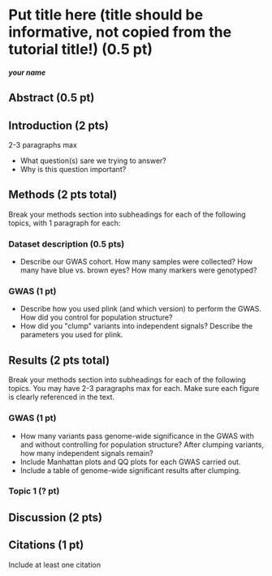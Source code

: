 # Put title here (title should be informative, not copied from the tutorial title!) (0.5 pt)
##### your name

## Abstract (0.5 pt)

## Introduction (2 pts)

2-3 paragraphs max
* What question(s) sare we trying to answer?
* Why is this question important?

## Methods (2 pts total)

Break your methods section into subheadings for each of the following topics, with 1 paragraph for each:

### Dataset description (0.5 pts)
* Describe our GWAS cohort. How many samples were collected? How many have blue vs. brown eyes? How many markers were genotyped?

### GWAS (1 pt)
* Describe how you used plink (and which version) to perform the GWAS. How did you control for population structure?
* How did you "clump" variants into independent signals? Describe the parameters you used for plink.

## Results (2 pts total)

Break your methods section into subheadings for each of the following topics.
You may have 2-3 paragraphs max for each. Make sure each figure is clearly referenced in the text.

### GWAS (1 pt)
* How many variants pass genome-wide significance in the GWAS with and without controlling for population structure? After clumping variants, how many independent signals remain?
* Include Manhattan plots and QQ plots for each GWAS carried out.
* Include a table of genome-wide significant results after clumping.

### Topic 1 (? pt)

## Discussion (2 pts)

## Citations (1 pt)
Include at least one citation

